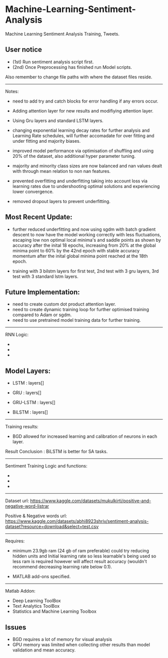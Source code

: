 # Machine-Learning-Sentiment-Analysis
Machine Learning Sentiment Analysis Training, Tweets.

 

User notice
--

- (1st) Run sentiment analysis script first.
- (2nd) Once Preprocessing has finished run Model scripts.

Also remember to change file paths with where the dataset files reside.


---------

Notes: 

- need to add try and catch blocks for error handling if any errors occur.
- Adding attention layer for new results and modifiying attention layer.
- Using Gru layers and standard LSTM layers.
- changing exponential learning decay rates for further analysis and   Learning Rate schedules, will further accomadate for over fitting and under fitting and majority biases.

- improved model performance via optimisation of shuffling and using 20% of the dataset, also additional hyper parameter tuning.

- majority and minority class sizes are now balanced and nan values dealt with through mean relation to non nan features.
- prevented overfitting and underfitting taking into account loss via learning rates due to undershooting optimal solutions and experiencing lower convergence.

- removed dropout layers to prevent underfitting.

Most Recent Update: 
---
- further reduced underfitting and now using sgdm with batch gradient descent to now have the model working correctly with less fluctuations, escaping low non optimal local minima's and saddle points as shown by accuracy after the inital 18 epochs, increasing from 20% at the global minima point to 60% by the 42nd epoch with stable accuracy momentum after the inital global minima point reached at the 18th epoch.

- training with 3 bilstm layers for first test, 2nd test with 3 gru layers, 3rd test with 3 standard lstm layers.

Future Implementation:
----
- need to create custom dot product attention layer.
- need to create dynamic training loop for further optimised training compared to Adam or sgdm.
- need to use pretrained model training data for further training. 

-----
RNN Logic:

- 
-
-


Model Layers: 
---

- LSTM : layers[]

- GRU : layers[]


- GRU-LSTM : layers[]


- BiLSTM : layers[]
-----
Training results:  

- BGD allowed for increased learning and calibration of neurons in each layer.


Result Conclusion : BiLSTM is better for SA tasks.

-----
Sentiment Training Logic and functions:

-
-
-

-----

Dataset url: https://www.kaggle.com/datasets/mukulkirti/positive-and-negative-word-listrar


Positive & Negative words url: 
https://www.kaggle.com/datasets/abhi8923shriv/sentiment-analysis-dataset?resource=download&select=test.csv 


-----
Requires:
- minimum 23.9gb ram (24 gb of ram preferable) could try reducing hidden units and Initial learning rate so less learnable's being used so less ram is required however will affect result accuracy (wouldn't recommend decreasing learning rate below 0.1).

- MATLAB add-ons specified.
-----
Matlab Addon:

- Deep Learning ToolBox
- Text Analytics ToolBox
- Statistics and Machine Learning Toolbox


Issues
--
- BGD requires a lot of memory for visual analysis
- GPU memory was limited when collecting other results than model validation and mean accuracy.
